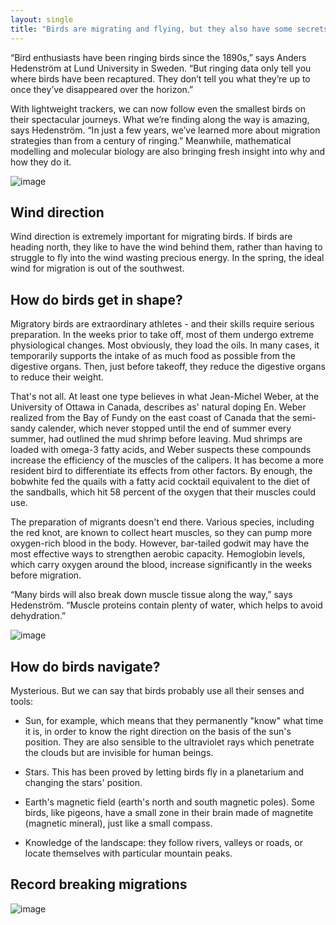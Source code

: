 ```yaml
---
layout: single
title: "Birds are migrating and flying, but they also have some secrets: Solving mysteries of bird migration"
---
```

“Bird enthusiasts have been ringing birds since the 1890s,” says Anders Hedenström at Lund University in Sweden. “But ringing data only tell you where birds have been recaptured. They don’t tell you what they’re up to once they’ve disappeared over the horizon.”

With lightweight trackers, we can now follow even the smallest birds on their spectacular journeys. What we’re finding along the way is amazing, says Hedenström. “In just a few years, we’ve learned more about migration strategies than from a century of ringing.” Meanwhile, mathematical modelling and molecular biology are also bringing fresh insight into why and how they do it.

![image](https://images.unsplash.com/photo-1530385463121-27bb8651ed16?ixlib=rb-1.2.1&ixid=eyJhcHBfaWQiOjEyMDd9&auto=format&fit=crop&w=700&q=80)

<script async src="//pagead2.googlesyndication.com/pagead/js/adsbygoogle.js"></script>
<ins class="adsbygoogle"
     style="display:block; text-align:center;"
     data-ad-layout="in-article"
     data-ad-format="fluid"
     data-ad-client="ca-pub-7868661326160958"
     data-ad-slot="3072558811"></ins>
<script>
     (adsbygoogle = window.adsbygoogle || []).push({});
</script>

Wind direction
-
Wind direction is extremely important for migrating birds. If birds are heading north, they like to have the wind behind them, rather than having to struggle to fly into the wind wasting precious energy. In the spring, the ideal wind for migration is out of the southwest.

How do birds get in shape?
-
Migratory birds are extraordinary athletes - and their skills require serious preparation. In the weeks prior to take off, most of them undergo extreme physiological changes. Most obviously, they load the oils. In many cases, it temporarily supports the intake of as much food as possible from the digestive organs. Then, just before takeoff, they reduce the digestive organs to reduce their weight.

That's not all. At least one type believes in what Jean-Michel Weber, at the University of Ottawa in Canada, describes as' natural doping En. Weber realized from the Bay of Fundy on the east coast of Canada that the semi-sandy calender, which never stopped until the end of summer every summer, had outlined the mud shrimp before leaving. Mud shrimps are loaded with omega-3 fatty acids, and Weber suspects these compounds increase the efficiency of the muscles of the calipers. It has become a more resident bird to differentiate its effects from other factors. By enough, the bobwhite fed the quails with a fatty acid cocktail equivalent to the diet of the sandballs, which hit 58 percent of the oxygen that their muscles could use.

<script async src="//pagead2.googlesyndication.com/pagead/js/adsbygoogle.js"></script>
<ins class="adsbygoogle"
     style="display:block; text-align:center;"
     data-ad-layout="in-article"
     data-ad-format="fluid"
     data-ad-client="ca-pub-7868661326160958"
     data-ad-slot="3072558811"></ins>
<script>
     (adsbygoogle = window.adsbygoogle || []).push({});
</script>

The preparation of migrants doesn't end there. Various species, including the red knot, are known to collect heart muscles, so they can pump more oxygen-rich blood in the body. However, bar-tailed godwit may have the most effective ways to strengthen aerobic capacity. Hemoglobin levels, which carry oxygen around the blood, increase significantly in the weeks before migration.

“Many birds will also break down muscle tissue along the way,” says Hedenström. “Muscle proteins contain plenty of water, which helps to avoid dehydration.”

![image](https://images.unsplash.com/photo-1526487951791-1801da710737?ixlib=rb-1.2.1&ixid=eyJhcHBfaWQiOjEyMDd9&auto=format&fit=crop&w=635&q=80)

How do birds navigate?
-
Mysterious. But we can say that birds probably use all their senses and tools:

<script async src="//pagead2.googlesyndication.com/pagead/js/adsbygoogle.js"></script>
<ins class="adsbygoogle"
     style="display:block; text-align:center;"
     data-ad-layout="in-article"
     data-ad-format="fluid"
     data-ad-client="ca-pub-7868661326160958"
     data-ad-slot="3072558811"></ins>
<script>
     (adsbygoogle = window.adsbygoogle || []).push({});
</script>

- Sun, for example, which means that they permanently "know" what time it is, in order to know the right direction on the basis of the sun's position. They are also sensible to the ultraviolet rays which penetrate the clouds but are invisible for human beings.

- Stars. This has been proved by letting birds fly in a planetarium and changing the stars' position.

- Earth's magnetic field (earth's north and south magnetic poles). Some birds, like pigeons, have a small zone in their brain made of magnetite (magnetic mineral), just like a small compass.

- Knowledge of the landscape: they follow rivers, valleys or roads, or locate themselves with particular mountain peaks.

Record breaking migrations
-
![image](https://images.newscientist.com/wp-content/uploads/2017/03/mg31180501.jpg)
